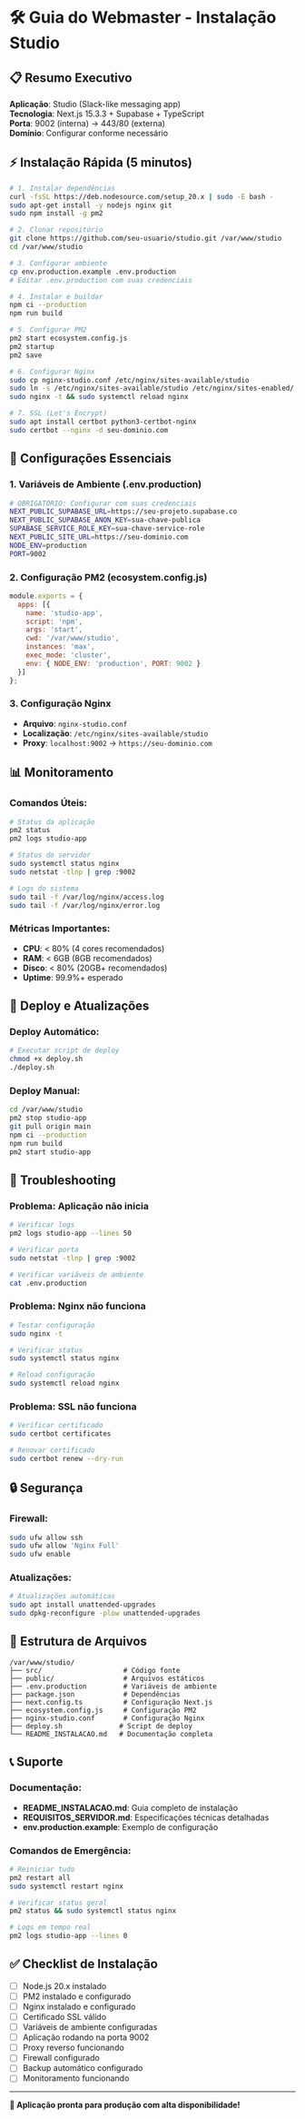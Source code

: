 # 🛠️ Guia do Webmaster - Instalação Studio

## 📋 **Resumo Executivo**

**Aplicação**: Studio (Slack-like messaging app)  
**Tecnologia**: Next.js 15.3.3 + Supabase + TypeScript  
**Porta**: 9002 (interna) → 443/80 (externa)  
**Domínio**: Configurar conforme necessário  

## ⚡ **Instalação Rápida (5 minutos)**

```bash
# 1. Instalar dependências
curl -fsSL https://deb.nodesource.com/setup_20.x | sudo -E bash -
sudo apt-get install -y nodejs nginx git
sudo npm install -g pm2

# 2. Clonar repositório
git clone https://github.com/seu-usuario/studio.git /var/www/studio
cd /var/www/studio

# 3. Configurar ambiente
cp env.production.example .env.production
# Editar .env.production com suas credenciais

# 4. Instalar e buildar
npm ci --production
npm run build

# 5. Configurar PM2
pm2 start ecosystem.config.js
pm2 startup
pm2 save

# 6. Configurar Nginx
sudo cp nginx-studio.conf /etc/nginx/sites-available/studio
sudo ln -s /etc/nginx/sites-available/studio /etc/nginx/sites-enabled/
sudo nginx -t && sudo systemctl reload nginx

# 7. SSL (Let's Encrypt)
sudo apt install certbot python3-certbot-nginx
sudo certbot --nginx -d seu-dominio.com
```

## 🔧 **Configurações Essenciais**

### **1. Variáveis de Ambiente (.env.production)**
```bash
# OBRIGATÓRIO: Configurar com suas credenciais
NEXT_PUBLIC_SUPABASE_URL=https://seu-projeto.supabase.co
NEXT_PUBLIC_SUPABASE_ANON_KEY=sua-chave-publica
SUPABASE_SERVICE_ROLE_KEY=sua-chave-service-role
NEXT_PUBLIC_SITE_URL=https://seu-dominio.com
NODE_ENV=production
PORT=9002
```

### **2. Configuração PM2 (ecosystem.config.js)**
```javascript
module.exports = {
  apps: [{
    name: 'studio-app',
    script: 'npm',
    args: 'start',
    cwd: '/var/www/studio',
    instances: 'max',
    exec_mode: 'cluster',
    env: { NODE_ENV: 'production', PORT: 9002 }
  }]
};
```

### **3. Configuração Nginx**
- **Arquivo**: `nginx-studio.conf`
- **Localização**: `/etc/nginx/sites-available/studio`
- **Proxy**: `localhost:9002` → `https://seu-dominio.com`

## 📊 **Monitoramento**

### **Comandos Úteis:**
```bash
# Status da aplicação
pm2 status
pm2 logs studio-app

# Status do servidor
sudo systemctl status nginx
sudo netstat -tlnp | grep :9002

# Logs do sistema
sudo tail -f /var/log/nginx/access.log
sudo tail -f /var/log/nginx/error.log
```

### **Métricas Importantes:**
- **CPU**: < 80% (4 cores recomendados)
- **RAM**: < 6GB (8GB recomendados)
- **Disco**: < 80% (20GB+ recomendados)
- **Uptime**: 99.9%+ esperado

## 🔄 **Deploy e Atualizações**

### **Deploy Automático:**
```bash
# Executar script de deploy
chmod +x deploy.sh
./deploy.sh
```

### **Deploy Manual:**
```bash
cd /var/www/studio
pm2 stop studio-app
git pull origin main
npm ci --production
npm run build
pm2 start studio-app
```

## 🚨 **Troubleshooting**

### **Problema: Aplicação não inicia**
```bash
# Verificar logs
pm2 logs studio-app --lines 50

# Verificar porta
sudo netstat -tlnp | grep :9002

# Verificar variáveis de ambiente
cat .env.production
```

### **Problema: Nginx não funciona**
```bash
# Testar configuração
sudo nginx -t

# Verificar status
sudo systemctl status nginx

# Reload configuração
sudo systemctl reload nginx
```

### **Problema: SSL não funciona**
```bash
# Verificar certificado
sudo certbot certificates

# Renovar certificado
sudo certbot renew --dry-run
```

## 🔒 **Segurança**

### **Firewall:**
```bash
sudo ufw allow ssh
sudo ufw allow 'Nginx Full'
sudo ufw enable
```

### **Atualizações:**
```bash
# Atualizações automáticas
sudo apt install unattended-upgrades
sudo dpkg-reconfigure -plow unattended-upgrades
```

## 📁 **Estrutura de Arquivos**

```
/var/www/studio/
├── src/                    # Código fonte
├── public/                 # Arquivos estáticos
├── .env.production         # Variáveis de ambiente
├── package.json            # Dependências
├── next.config.ts          # Configuração Next.js
├── ecosystem.config.js     # Configuração PM2
├── nginx-studio.conf       # Configuração Nginx
├── deploy.sh              # Script de deploy
└── README_INSTALACAO.md   # Documentação completa
```

## 📞 **Suporte**

### **Documentação:**
- **README_INSTALACAO.md**: Guia completo de instalação
- **REQUISITOS_SERVIDOR.md**: Especificações técnicas detalhadas
- **env.production.example**: Exemplo de configuração

### **Comandos de Emergência:**
```bash
# Reiniciar tudo
pm2 restart all
sudo systemctl restart nginx

# Verificar status geral
pm2 status && sudo systemctl status nginx

# Logs em tempo real
pm2 logs studio-app --lines 0
```

## ✅ **Checklist de Instalação**

- [ ] Node.js 20.x instalado
- [ ] PM2 instalado e configurado
- [ ] Nginx instalado e configurado
- [ ] Certificado SSL válido
- [ ] Variáveis de ambiente configuradas
- [ ] Aplicação rodando na porta 9002
- [ ] Proxy reverso funcionando
- [ ] Firewall configurado
- [ ] Backup automático configurado
- [ ] Monitoramento funcionando

---

**🎯 Aplicação pronta para produção com alta disponibilidade!**
